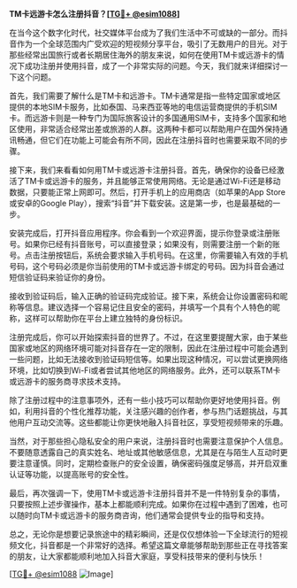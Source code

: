 **TM卡远游卡怎么注册抖音？[[TG💪+ @esim1088](https://t.me/s/esim1088)]**

在当今这个数字化时代，社交媒体平台成为了我们生活中不可或缺的一部分。而抖音作为一个全球范围内广受欢迎的短视频分享平台，吸引了无数用户的目光。对于那些经常出国旅行或者长期居住海外的朋友来说，如何在使用TM卡或远游卡的情况下成功注册并使用抖音，成了一个非常实际的问题。今天，我们就来详细探讨一下这个问题。

首先，我们需要了解什么是TM卡和远游卡。TM卡通常是指一些特定国家或地区提供的本地SIM卡服务，比如泰国、马来西亚等地的电信运营商提供的手机SIM卡。而远游卡则是一种专门为国际旅客设计的多国通用SIM卡，支持多个国家和地区使用，非常适合经常出差或旅游的人群。这两种卡都可以帮助用户在国外保持通讯畅通，但它们在功能上可能会有所不同，因此在注册抖音时也需要采取不同的步骤。

接下来，我们来看看如何用TM卡或远游卡注册抖音。首先，确保你的设备已经激活了TM卡或远游卡的服务，并且能够正常使用网络。无论是通过Wi-Fi还是移动数据，只要能正常上网即可。然后，打开手机上的应用商店（如苹果的App Store或安卓的Google Play），搜索“抖音”并下载安装。这是第一步，也是最基础的一步。

安装完成后，打开抖音应用程序。你会看到一个欢迎界面，提示你登录或注册账号。如果你已经有抖音账号，可以直接登录；如果没有，则需要注册一个新的账号。点击注册按钮后，系统会要求输入手机号码。在这里，你需要输入有效的手机号码，这个号码必须是你当前使用的TM卡或远游卡绑定的号码。因为抖音会通过短信验证码来验证你的身份。

接收到验证码后，输入正确的验证码完成验证。接下来，系统会让你设置密码和昵称等信息。建议选择一个容易记住且安全的密码，并填写一个具有个人特色的昵称，这样可以帮助你在平台上建立独特的身份标识。

注册完成后，你可以开始探索抖音的世界了。不过，在这里要提醒大家，由于某些国家或地区的网络环境可能对抖音存在一定的限制，因此在注册过程中可能会遇到一些问题，比如无法接收到验证码短信等。如果出现这种情况，可以尝试更换网络环境，比如切换到Wi-Fi或者尝试其他地区的网络服务。此外，还可以联系TM卡或远游卡的服务商寻求技术支持。

除了注册过程中的注意事项外，还有一些小技巧可以帮助你更好地使用抖音。例如，利用抖音的个性化推荐功能，关注感兴趣的创作者，参与热门话题挑战，与其他用户互动交流等。这些都能让你更快地融入抖音社区，享受短视频带来的乐趣。

当然，对于那些担心隐私安全的用户来说，注册抖音时也需要注意保护个人信息。不要随意透露自己的真实姓名、地址或其他敏感信息，尤其是在与陌生人互动时更要注意谨慎。同时，定期检查账户的安全设置，确保密码强度足够高，并开启双重认证等功能，以提高账号的安全性。

最后，再次强调一下，使用TM卡或远游卡注册抖音并不是一件特别复杂的事情，只要按照上述步骤操作，基本上都能顺利完成。如果你在过程中遇到了困难，也可以随时向TM卡或远游卡的服务商咨询，他们通常会提供专业的指导和支持。

总之，无论你是想要记录旅途中的精彩瞬间，还是仅仅想体验一下全球流行的短视频文化，抖音都是一个非常好的选择。希望这篇文章能够帮助到那些正在寻找答案的朋友，让大家都能顺利地加入抖音大家庭，享受科技带来的便利与快乐！

[[TG💪+ @esim1088](https://t.me/s/esim1088) ![Image](https://i.postimg.cc/4NQfJmqS/Snipaste-2025-05-13-00-14-12.png)]